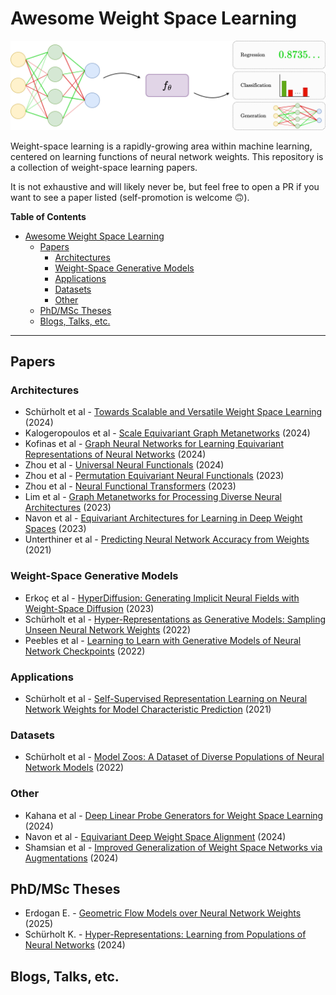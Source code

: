 # Awesome Weight Space Learning

![weight-space learning](figures/wsl.drawio.png)

Weight-space learning is a rapidly-growing area within machine learning, centered on learning functions of neural network weights. This repository is a collection of weight-space learning papers. 

It is not exhaustive and will likely never be, but feel free to open a PR if you want to see a paper listed (self-promotion is welcome 🙃). 



**Table of Contents**
- [Awesome Weight Space Learning](#awesome-weight-space-learning)
  - [Papers](#papers)
    - [Architectures](#architectures)
    - [Weight-Space Generative Models](#weight-space-generative-models)
    - [Applications](#applications)
    - [Datasets](#datasets)
    - [Other](#other)
  - [PhD/MSc Theses](#phdmsc-theses)
  - [Blogs, Talks, etc.](#blogs-talks-etc)

---

## Papers

### Architectures 

* Schürholt et al - [Towards Scalable and Versatile Weight Space Learning](http://arxiv.org/abs/2406.09997) (2024)
* Kalogeropoulos et al - [Scale Equivariant Graph Metanetworks](http://arxiv.org/abs/2406.10685) (2024)
* Kofinas et al - [Graph Neural Networks for Learning Equivariant Representations of Neural Networks](https://doi.org/10.48550/arXiv.2403.12143) (2024)
* Zhou et al - [Universal Neural Functionals](https://doi.org/10.48550/arXiv.2402.05232) (2024)
* Zhou et al - [Permutation Equivariant Neural Functionals](https://doi.org/10.48550/arXiv.2302.14040) (2023)
* Zhou et al - [Neural Functional Transformers](https://papers.nips.cc/paper_files/paper/2023/hash/6e2290d3b6168f9747f38786e40c21f2-Abstract-Conference.html) (2023)
* Lim et al - [Graph Metanetworks for Processing Diverse Neural Architectures](https://doi.org/10.48550/arXiv.2312.04501) (2023)
* Navon et al - [Equivariant Architectures for Learning in Deep Weight Spaces](https://doi.org/10.48550/arXiv.2301.12780) (2023)
* Unterthiner et al - [Predicting Neural Network Accuracy from Weights](https://doi.org/10.48550/arXiv.2002.11448) (2021)

### Weight-Space Generative Models

* Erkoç et al - [HyperDiffusion: Generating Implicit Neural Fields with Weight-Space Diffusion](https://openaccess.thecvf.com/content/ICCV2023/html/Erkoc_HyperDiffusion_Generating_Implicit_Neural_Fields_with_Weight-Space_Diffusion_ICCV_2023_paper.html) (2023)
* Schürholt et al - [Hyper-Representations as Generative Models: Sampling Unseen Neural Network Weights](https://proceedings.neurips.cc/paper_files/paper/2022/hash/b2c4b7d34b3d96b9dc12f7bce424b7ae-Abstract-Conference.html) (2022)
* Peebles et al - [Learning to Learn with Generative Models of Neural Network Checkpoints](https://doi.org/10.48550/arXiv.2209.12892) (2022)

### Applications

* Schürholt et al - [Self-Supervised Representation Learning on Neural Network Weights for Model Characteristic Prediction](https://proceedings.neurips.cc/paper_files/paper/2021/hash/89562dccfeb1d0394b9ae7e09544dc70-Abstract.html) (2021)

### Datasets

* Schürholt et al - [Model Zoos: A Dataset of Diverse Populations of Neural Network Models](https://proceedings.neurips.cc/paper/2022/hash/f3b7e5d3eb074cde5b76e26bc0fb5776-Abstract-Conference.html) (2022)

### Other

* Kahana et al - [Deep Linear Probe Generators for Weight Space Learning](https://doi.org/10.48550/arXiv.2410.10811) (2024)
* Navon et al - [Equivariant Deep Weight Space Alignment](https://doi.org/10.48550/arXiv.2310.13397) (2024)
* Shamsian et al - [Improved Generalization of Weight Space Networks via Augmentations](https://doi.org/10.48550/arXiv.2402.04081) (2024)

## PhD/MSc Theses

* Erdogan E. - [Geometric Flow Models over Neural Network Weights](https://github.com/ege-erdogan/msc-thesis) (2025)
* Schürholt K. - [Hyper-Representations: Learning from Populations of Neural Networks](https://arxiv.org/abs/2410.05107) (2024)

## Blogs, Talks, etc.



























